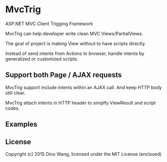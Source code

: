 # MvcTrig

ASP.NET MVC Client Trigging Framework

MvcTrig can help developer write clean MVC Views/PartialViews.

The goal of project is making View without to have scripts directly.

Instead of send intents from Actions to browser, handle intents by generalized or customized scripts.

## Support both Page / AJAX requests

MvcTrig support include intents within an AJAX call. And keep HTTP body still clear.

MvcTrig attach intents in HTTP header to simplfy ViewResult and script codes.

## Examples


## License

Copyright (c) 2015 Dino Wang, licensed under the MIT License (enclosed)

